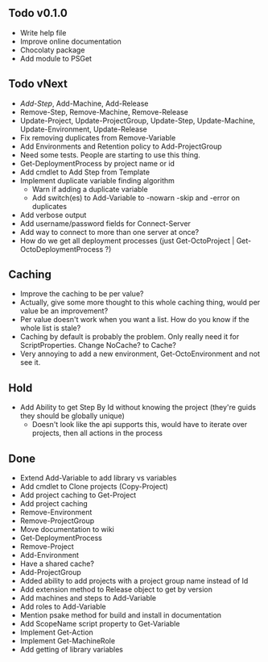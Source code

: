 Todo v0.1.0
-----------
- Write help file
- Improve online documentation
- Chocolaty package
- Add module to PSGet

Todo vNext
----------
- *Add-Step*, Add-Machine, Add-Release
- Remove-Step, Remove-Machine, Remove-Release
- Update-Project, Update-ProjectGroup, Update-Step, Update-Machine, Update-Environment, Update-Release
- Fix removing duplicates from Remove-Variable
- Add Environments and Retention policy to Add-ProjectGroup
- Need some tests. People are starting to use this thing.
- Get-DeploymentProcess by project name or id
- Add cmdlet to Add Step from Template
- Implement duplicate variable finding algorithm
	- Warn if adding a duplicate variable
	- Add switch(es) to Add-Variable to -nowarn -skip and -error on duplicates
- Add verbose output
- Add username/password fields for Connect-Server
- Add way to connect to more than one server at once?
- How do we get all deployment processes (just Get-OctoProject | Get-OctoDeploymentProcess ?)


Caching
-------
- Improve the caching to be per value?
- Actually, give some more thought to this whole caching thing, would per value be an improvement?
- Per value doesn't work when you want a list. How do you know if the whole list is stale?
- Caching by default is probably the problem. Only really need it for ScriptProperties. Change NoCache? to Cache?
- Very annoying to add a new environment, Get-OctoEnvironment and not see it.

Hold
----
- Add Ability to get Step By Id without knowing the project (they're guids they should be globally unique)
	- Doesn't look like the api supports this, would have to iterate over projects, then all actions in the process

Done
----
- Extend Add-Variable to add library vs variables
- Add cmdlet to Clone projects (Copy-Project)
- Add project caching to Get-Project
- Add project caching
- Remove-Environment
- Remove-ProjectGroup
- Move documentation to wiki
- Get-DeploymentProcess
- Remove-Project
- Add-Environment
- Have a shared cache?
- Add-ProjectGroup
- Added ability to add projects with a project group name instead of Id
- Add extension method to Release object to get by version
- Add machines and steps to Add-Variable
- Add roles to Add-Variable
- Mention psake method for build and install in documentation
- Add ScopeName script property to Get-Variable
- Implement Get-Action
- Implement Get-MachineRole 
- Add getting of library variables
